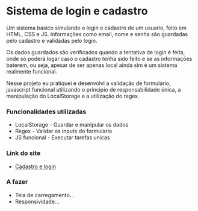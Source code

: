 # Sistema de login e cadastro
 Um sistema basico simulando o login e cadastro de um usuario, feito em HTML, CSS e JS.
 Informações como email, nome e senha são guardadas pelo cadastro e validadas pelo login.
 
 Os dados guardados são verificados quando a tentativa de login é feita, onde só poderá logar caso o 
 cadastro tenha sido feito e se as informações baterem, ou seja, apesar de ser apenas local ainda sim 
 é um sistema realmente funcional.

 Nesse projeto eu pratiquei e desenvolvi a validação de formulario, javascript funcional
 utilizando o principio de responsabilidade única, a manipulação do LocalStorage e a utilização do regex.

### Funcionalidades utilizadas
 - LocalStorage - Guardar e manipular os dados
 - Regex - Validar os inputs do formulario
 - JS funcional - Executar tarefas unicas

### Link do site
 - [Cadastro e login](https://rafaelottdev.github.io/login-cadastro/)

### A fazer
 - Tela de carregamento...
 - Responsividade...
